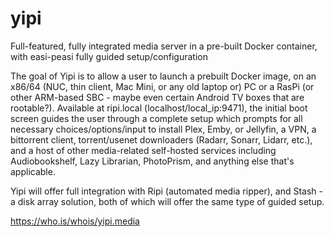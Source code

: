 # yipi
Full-featured, fully integrated media server in a pre-built Docker container, with easi-peasi fully guided setup/configuration

The goal of Yipi is to allow a user to launch a prebuilt Docker image, on an x86/64 (NUC, thin client, Mac Mini, or any old laptop or) PC or a RasPi (or other ARM-based SBC - maybe even certain Android TV boxes that are rootable?). Available at ripi.local (localhost/local_ip:9471), the initial boot screen  guides the user through a complete setup which prompts for all necessary choices/options/input to install Plex, Emby, or Jellyfin, a VPN, a bittorrent client, torrent/usenet downloaders (Radarr, Sonarr, Lidarr, etc.), and a host of other media-related self-hosted services including Audiobookshelf, Lazy Librarian, PhotoPrism, and anything else that's applicable.

Yipi will offer full integration with Ripi (automated media ripper), and Stash - a disk array solution, both of which will offer the same type of guided setup.

https://who.is/whois/yipi.media
